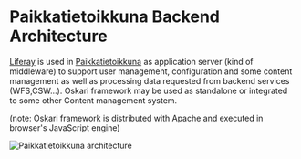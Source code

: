 # Paikkatietoikkuna Backend Architecture

[Liferay](http://www.liferay.com/) is used in [Paikkatietoikkuna](http://www.paikkatietoikkuna.fi/web/en/) as application server (kind of middleware) to support user management, configuration and some content management as well as processing data requested from backend services (WFS,CSW...). Oskari framework may be used as standalone or integrated to some other Content management system.

(note: Oskari framework is distributed with Apache and executed in browser's JavaScript engine)

![Paikkatietoikkuna architecture](/images/documentation/paikkis_architecture.png)